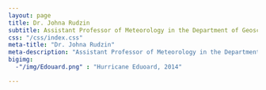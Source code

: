 ```yaml
---
layout: page
title: Dr. Johna Rudzin
subtitle: Assistant Professor of Meteorology in the Department of Geosciences at Mississippi State University
css: "/css/index.css"
meta-title: "Dr. Johna Rudzin"
meta-description: "Assistant Professor of Meteorology in the Department of Geosciences at Mississippi State University"
bigimg:
  -"/img/Edouard.png" : "Hurricane Eduoard, 2014"

---
```

